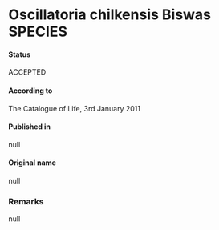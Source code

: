 # Oscillatoria chilkensis Biswas SPECIES

#### Status
ACCEPTED

#### According to
The Catalogue of Life, 3rd January 2011

#### Published in
null

#### Original name
null

### Remarks
null